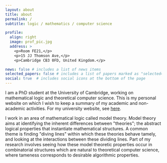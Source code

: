 ```yaml
---
layout: about
title: about
permalink: /
subtitle: logic / mathematics / computer science

profile:
  align: right
  image: prof_pic.jpg
  address: >
    <p>Room FE21,</p> 
    <p>15 JJ Thomson Ave,</p>
    <p>Cambridge CB3 0FD, United Kingdom.</p>

news: false # includes a list of news items
selected_papers: false # includes a list of papers marked as "selected={true}"
social: true  # includes social icons at the bottom of the page
---
```


I am a PhD student at the University of Cambridge, working on mathematical logic and theoretical computer science. This is my personal website on which I wish to keep a summary of my academic and non-academic activities. For my university website, see <a href="https://www.cst.cam.ac.uk/people/ie257">here</a>.

I work in an area of mathematical logic called model theory. Model theory aims at identifying the inherent differences between "theories"; the abstract logical properties that instantiate mathematical structures. A common theme is finding "diving lines" within which these theories behave tamely, and looking at the interactions between these dividing lines. Part of my research involves seeing how these model theoretic properties occur in combinatorial structures which are natural to theoretical computer science, where tameness corresponds to desirable algorithmic properties.


